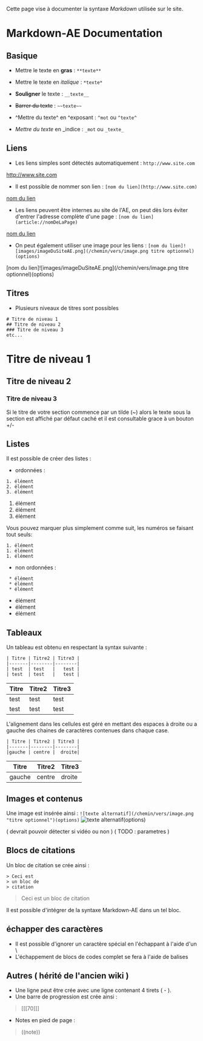 Cette page vise à documenter la syntaxe *Markdown* utilisée sur le site.

# Markdown-AE Documentation


## Basique

* Mettre le texte en **gras** : `**texte**`

* Mettre le texte en *italique* : `*texte*`

* __Souligner__ le texte : `__texte__`

* ~~Barrer du texte~~ : `~~texte~~`

* ^Mettre du texte^ en ^exposant : `^mot` ou `^texte^`

* _Mettre du texte_ en _indice : `_mot` ou `_texte_`



## Liens

* Les liens simples sont détectés automatiquement : `http://www.site.com`

http://www.site.com

* Il est possible de nommer son lien : `[nom du lien](http://www.site.com)`

[nom du lien](http://www.site.com)

* Les liens peuvent être internes au site de l'AE, on peut dès lors éviter d'entrer
l'adresse complète d'une page : `[nom du lien](article://nomDeLaPage)`

[nom du lien](article://nomDeLaPage)

* On peut également utiliser une image pour les liens :
`[nom du lien]![images/imageDuSiteAE.png](/chemin/vers/image.png titre optionnel)(options)`

[nom du lien]![images/imageDuSiteAE.png](/chemin/vers/image.png titre optionnel)(options)



## Titres

* Plusieurs niveaux de titres sont possibles

```
# Titre de niveau 1
## Titre de niveau 2
### Titre de niveau 3
etc...
```
# Titre de niveau 1
## Titre de niveau 2
### Titre de niveau 3

Si le titre de votre section commence par un tilde (~) alors le texte sous la section est
affiché par défaut caché et il est consultable grace à un bouton +/-


## Listes

Il est possible de créer des listes :

* ordonnées :

```
1. élément
2. élément
3. élément
```
1. élément
1. élément
1. élément

Vous pouvez marquer plus simplement comme suit, les numéros se faisant tout seuls:
```
1. élément
1. élément
1. élément
```

* non ordonnées :
```
 * élément
 * élément
 * élément
```
* élément
* élément
* élément


## Tableaux

Un tableau est obtenu en respectant la syntax suivante :

```
| Titre | Titre2 | Titre3 |
|-------|--------|--------|
| test  | test   |   test |
| test  | test   |   test |
```
| Titre | Titre2 | Titre3 |
|-------|--------|--------|
| test  | test   |   test |
| test  | test   |   test |

L'alignement dans les cellules est géré en mettant des espaces à droite ou a gauche des chaines de caractères contenues dans chaque case.

```
| Titre | Titre2 | Titre3 |
|-------|--------|--------|
|gauche | centre |  droite|
```
| Titre | Titre2 | Titre3 |
|-------|--------|--------|
|gauche | centre |  droite|


## Images et contenus

Une image est insérée ainsi : `![texte alternatif](/chemin/vers/image.png "titre optionnel")(options)`
![texte alternatif](/static/core/img/logo.png "titre optionnel")(options)

( devrait pouvoir détecter si vidéo ou non )
( TODO : parametres )

## Blocs de citations

Un bloc de citation se crée ainsi :
```
> Ceci est
> un bloc de
> citation
```

> Ceci est
> un bloc de
> citation

Il est possible d'intégrer de la syntaxe Markdown-AE dans un tel bloc.



## échapper des caractères

* Il est possible d'ignorer un caractère spécial en l'échappant à l'aide d'un \
* L'échappement de blocs de codes complet se fera à l'aide de balises <nosyntax></nosyntax>



## Autres ( hérité de l'ancien wiki )

* Une ligne peut être crée avec une ligne contenant 4 tirets ( - ).
* Une barre de progression est crée ainsi :
> [[[70]]]
* Notes en pied de page :
> ((note))


